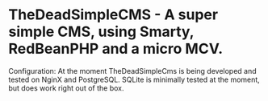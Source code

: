 TheDeadSimpleCMS - A super simple CMS, using Smarty, RedBeanPHP and a micro MCV.
================
Configuration:
At the moment TheDeadSimpleCms is being developed and tested on NginX and PostgreSQL.
SQLite is minimally tested at the moment, but does work right out of the box.

